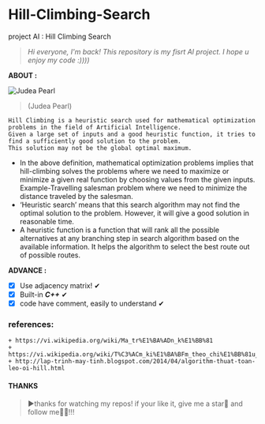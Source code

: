 # Hill-Climbing-Search
project AI : Hill Climbing Search

>*Hi everyone, I'm back! This repository is my fisrt AI project. I hope u enjoy my code :))))*

**ABOUT :**

![Judea Pearl](https://wp.dailybruin.com/images/2018/07/web.ns_.judeapearl.JA_-640x461.jpg)
> (Judea Pearl)
```
Hill Climbing is a heuristic search used for mathematical optimization problems in the field of Artificial Intelligence. 
Given a large set of inputs and a good heuristic function, it tries to find a sufficiently good solution to the problem. 
This solution may not be the global optimal maximum. 
```
* In the above definition, mathematical optimization problems implies that hill-climbing solves the problems where we need to maximize or minimize a given real function by choosing values from the given inputs. Example-Travelling salesman problem where we need to minimize the distance traveled by the salesman. 
* ‘Heuristic search’ means that this search algorithm may not find the optimal solution to the problem. However, it will give a good solution in reasonable time.
* A heuristic function is a function that will rank all the possible alternatives at any branching step in search algorithm based on the available information. It helps the algorithm to select the best route out of possible routes.

**ADVANCE :**
- [X] Use adjacency matrix! ✔
- [X] Built-in ***C++*** ✔
- [X] code have comment, easily to understand ✔

### references: 
```
+ https://vi.wikipedia.org/wiki/Ma_tr%E1%BA%ADn_k%E1%BB%81
+ https://vi.wikipedia.org/wiki/T%C3%ACm_ki%E1%BA%BFm_theo_chi%E1%BB%81u_s%C3%A2u
+ http://lap-trinh-may-tinh.blogspot.com/2014/04/algorithm-thuat-toan-leo-oi-hill.html
```
#### THANKS
>▶thanks for watching my repos! if your like it, give me a star🌟 and follow me🧡🧡!!!
